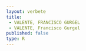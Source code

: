 ```yaml
---
layout: verbete
title:
 - VALENTE, FRANCISCO GURGEL
 - VALENTE, Francisco Gurgel
published: false
type: R
---
```


